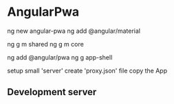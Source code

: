 # AngularPwa

ng new angular-pwa
ng add @angular/material 

ng g m shared
ng g m core

ng add @angular/pwa
ng g app-shell

setup small 'server'
create 'proxy.json' file
copy the App



## Development server

